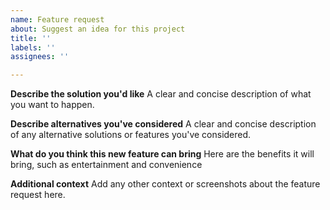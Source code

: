 ```yaml
---
name: Feature request
about: Suggest an idea for this project
title: ''
labels: ''
assignees: ''

---
```


**Describe the solution you'd like**
A clear and concise description of what you want to happen.

**Describe alternatives you've considered**
A clear and concise description of any alternative solutions or features you've considered.

**What do you think this new feature can bring**
Here are the benefits it will bring, such as entertainment and convenience

**Additional context**
Add any other context or screenshots about the feature request here.
